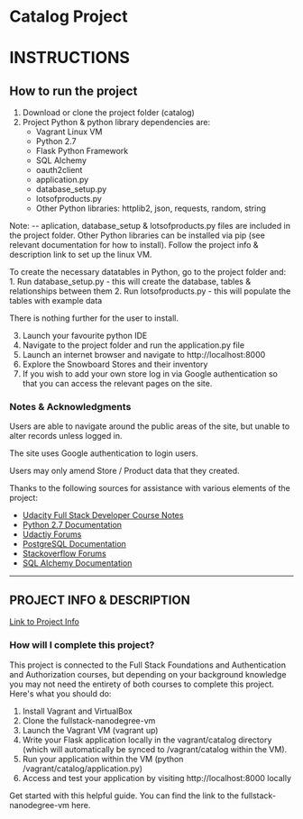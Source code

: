 # Catalog Project

# INSTRUCTIONS

## How to run the project
1. Download or clone the project folder (catalog)
2. Project Python & python library dependencies are:
    * Vagrant Linux VM
    * Python 2.7
    * Flask Python Framework
    * SQL Alchemy
    * oauth2client
    * application.py
    * database_setup.py
    * lotsofproducts.py
    * Other Python libraries: httplib2, json, requests, random, string

Note: -- aplication, database_setup & lotsofproducts.py files are included in the project folder. Other Python libraries can be installed via pip (see relevant documentation for how to install). Follow the project info & description link to set up the linux VM.

To create the necessary datatables in Python, go to the project folder and:
    1. Run database_setup.py - this will create the database, tables & relationships between them
    2. Run lotsofproducts.py - this will populate the tables with example data

There is nothing further for the user to install.

3. Launch your favourite python IDE
4. Navigate to the project folder and run the application.py file
5. Launch an internet browser and navigate to http://localhost:8000
6. Explore the Snowboard Stores and their inventory
7. If you wish to add your own store log in via Google authentication so that you can access the relevant pages on the site.


### Notes & Acknowledgments

Users are able to navigate around the public areas of the site, but unable to alter records unless logged in.

The site uses Google authentication to login users.

Users may only amend Store / Product data that they created.


Thanks to the following sources for assistance with various elements of the project:
* [Udacity Full Stack Developer Course Notes](https://www.udacity.com/course/full-stack-web-developer-nanodegree--nd004)
* [Python 2.7 Documentation](https://docs.python.org/2/index.html)
* [Udactiy Forums](https://discussions.udacity.com)
* [PostgreSQL Documentation](https://www.postgresql.org/docs/9.5/static/index.html)
* [Stackoverflow Forums](https://www.stackoverflow.com)
* [SQL Alchemy Documentation](http://docs.sqlalchemy.org/en/latest/)

______________________________________________________________________________

## PROJECT INFO & DESCRIPTION

[Link to Project Info](https://classroom.udacity.com/nanodegrees/nd004/parts/8d3e23e1-9ab6-47eb-b4f3-d5dc7ef27bf0/modules/348776022975462/lessons/3487760229239847/concepts/36269487530923)

### How will I complete this project?

This project is connected to the Full Stack Foundations and Authentication and Authorization courses, but depending on your background knowledge you may not need the entirety of both courses to complete this project. Here's what you should do:

1. Install Vagrant and VirtualBox
2. Clone the fullstack-nanodegree-vm
3. Launch the Vagrant VM (vagrant up)
4. Write your Flask application locally in the vagrant/catalog directory (which will automatically be synced to /vagrant/catalog within the VM).
5. Run your application within the VM (python /vagrant/catalog/application.py)
6. Access and test your application by visiting http://localhost:8000 locally

Get started with this helpful guide.
You can find the link to the fullstack-nanodegree-vm here.